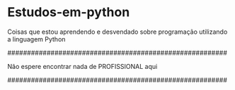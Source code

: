 # Estudos-em-python
Coisas que estou aprendendo e desvendado sobre programação utilizando a linguagem Python

########################################################

  
  Não espere encontrar nada de PROFISSIONAL aqui


########################################################
